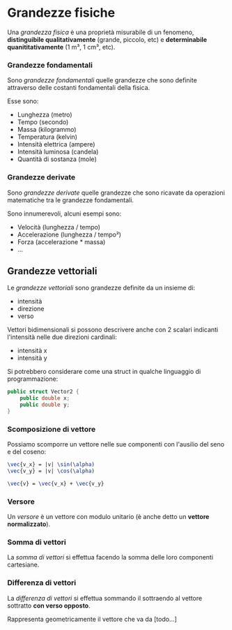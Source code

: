 # Grandezze fisiche

Una _grandezza fisica_ è una proprietà misurabile di un fenomeno, **distinguibile qualitativamente** (grande, piccolo, etc) e **determinabile quanititativamente** (1 m³, 1 cm³, etc).

### Grandezze fondamentali

Sono _grandezze fondamentali_ quelle grandezze che sono definite attraverso delle costanti fondamentali della fisica.

Esse sono:

- Lunghezza (metro)
- Tempo (secondo)
- Massa (kilogrammo)
- Temperatura (kelvin)
- Intensità elettrica (ampere)
- Intensità luminosa (candela)
- Quantità di sostanza (mole)

### Grandezze derivate

Sono _grandezze derivate_ quelle grandezze che sono ricavate da operazioni matematiche tra le grandezze fondamentali.

Sono innumerevoli, alcuni esempi sono:

- Velocità (lunghezza / tempo)
- Accelerazione (lunghezza / tempo²)
- Forza (accelerazione * massa)
- ...

## Grandezze vettoriali

Le _grandezze vettoriali_ sono grandezze definite da un insieme di:

- intensità
- direzione
- verso

Vettori bidimensionali si possono descrivere anche con 2 scalari indicanti l'intensità nelle due direzioni cardinali:

- intensità x
- intensità y


Si potrebbero considerare come una struct in qualche linguaggio di programmazione:

```cs
public struct Vector2 {
    public double x;
    public double y;
}
```

### Scomposizione di vettore

Possiamo scomporre un vettore nelle sue componenti con l'ausilio del seno e del coseno:

```latex
\vec{v_x} = |v| \sin(\alpha)
\vec{v_y} = |v| \cos(\alpha)

\vec{v} = \vec{v_x} + \vec{v_y}
```

### Versore

Un _versore_ è un vettore con modulo unitario (è anche detto un **vettore normalizzato**).

### Somma di vettori

La _somma di vettori_ si effettua facendo la somma delle loro componenti cartesiane.

### Differenza di vettori

La _differenza di vettori_ si effettua sommando il sottraendo al vettore sottratto **con verso opposto**.

Rappresenta geometricamente il vettore che va da [todo...]
